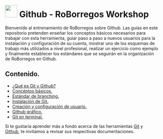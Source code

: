 # <img src="https://cdn4.iconfinder.com/data/icons/iconsimple-logotypes/512/github-256.png" width="40px" height="40px"/> Github - RoBorregos Workshop

Bienvenido al entrenamiento de RoBorregos sobre Github. Las guías en este repositorio pretenden enseñar los conceptos básicos necesarios para trabajar con esta herramienta, guiar paso a paso a nuevos usuarios para la instalación y configuración de su cuenta, mostrar uno de los esquemas de trabajo más utilizados a nivel profesional, realizar un ejercicio como ejemplo y finalmente establecer los estándares que se seguirán en la organización de RoBorregos en Github.




## Contenido.

* [¿Qué es Git y Github?](WHAT_IS_GITHUB.md)
* [Concéptos básicos.](BASIC_CONCEPTS.md)
* [Estándar de branching.](BRANCHING_STANDARD.md)
* [Instalación de Git.](INSTALLING_GITHUB.md)
* [Creación y configuración de usuario.](USER_CREATION_AND_CONFIGURATION.md)
* [Github gráfico.](GRAPHIC_GITHUB.md)
* [Git en terminal.](GIT_IN_TERMINAL.md)




Si te gustaría aprender más a fondo acerca de las herramientas [Git](https://git-scm.com/docs) y [Github](https://guides.github.com/), te invitamos a revisar sus respectivas documentaciones.